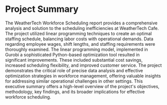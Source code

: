 # Project Summary 
The WeatherTech Workforce Scheduling report provides a comprehensive analysis and solution to the scheduling inefficiencies at WeatherTech Cafe. The project utilized linear programming techniques to create an optimal staffing schedule, balancing labor costs with operational demands. Data regarding employee wages, shift lengths, and staffing requirements were thoroughly examined. The linear programming model, implemented in Gurobi a sophisticated Python-based optimization tool resulted in significant improvements. These included substantial cost savings, increased scheduling flexibility, and improved customer service. The project demonstrates the critical role of precise data analysis and effective optimization strategies in workforce management, offering valuable insights for addressing similar operational challenges in other settings. This executive summary offers a high-level overview of the project's objectives, methodology, key findings, and its broader implications for effective workforce scheduling.
